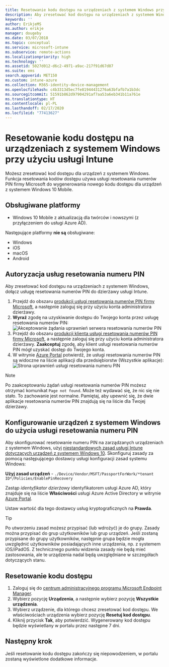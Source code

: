 ```yaml
---
title: Resetowanie kodu dostępu na urządzeniach z systemem Windows przy użyciu usługi Microsoft Intune — Azure | Microsoft Docs
description: Aby zresetować kod dostępu na urządzeniach z systemem Windows, zainstaluj usługę resetowania numerów PIN firmy Microsoft oraz klienta usługi resetowania numerów PIN firmy Microsoft, utwórz zasady urządzeń przy użyciu identyfikatora usługi Azure Active Directory, a następnie zresetuj kod dostępu w witrynie Azure Portal przy użyciu usługi Microsoft Intune.
keywords: ''
author: ErikjeMS
ms.author: erikje
manager: dougeby
ms.date: 03/07/2018
ms.topic: conceptual
ms.service: microsoft-intune
ms.subservice: remote-actions
ms.localizationpriority: high
ms.technology: ''
ms.assetid: 5027d012-d6c2-4971-a9ac-217f91d67d87
ms.suite: ems
search.appverid: MET150
ms.custom: intune-azure
ms.collection: M365-identity-device-management
ms.openlocfilehash: c4b3313d5ec7fe81944431276a63bfafb7a1b3dc
ms.sourcegitcommit: 51591b862d97904291af7aa53a6eb341b11a761e
ms.translationtype: HT
ms.contentlocale: pl-PL
ms.lasthandoff: 02/17/2020
ms.locfileid: "77413627"
---
```

# <a name="reset-the-passcode-on-windows-devices-using-intune"></a>Resetowanie kodu dostępu na urządzeniach z systemem Windows przy użyciu usługi Intune

Możesz zresetować kod dostępu dla urządzeń z systemem Windows. Funkcja resetowania kodów dostępu używa usługi resetowania numerów PIN firmy Microsoft do wygenerowania nowego kodu dostępu dla urządzeń z systemem Windows 10 Mobile. 

## <a name="supported-platforms"></a>Obsługiwane platformy

- Windows 10 Mobile z aktualizacją dla twórców i nowszymi (z przyłączeniem do usługi Azure AD).

Następujące platformy **nie są** obsługiwane:
- Windows
- iOS
- macOS
- Android

## <a name="authorize-the-pin-reset-services"></a>Autoryzacja usług resetowania numeru PIN

Aby zresetować kod dostępu na urządzeniach z systemem Windows, dołącz usługę resetowania numerów PIN do dzierżawy usługi Intune.

1. Przejdź do obszaru [produkcji usługi resetowania numerów PIN firmy Microsoft](https://login.windows.net/common/oauth2/authorize?response_type=code&client_id=b8456c59-1230-44c7-a4a2-99b085333e84&resource=https%3A%2F%2Fgraph.windows.net&redirect_uri=https%3A%2F%2Fcred.microsoft.com&state=e9191523-6c2f-4f1d-a4f9-c36f26f89df0&prompt=admin_consent), a następnie zaloguj się przy użyciu konta administratora dzierżawy.
2. **Wyraź** zgodę na uzyskiwanie dostępu do Twojego konta przez usługę resetowania numerów PIN: ![Akceptowanie żądania uprawnień serwera resetowania numerów PIN](./media/device-windows-pin-reset/pin-reset-service-home-screen.png)
3. Przejdź do obszaru [produkcji klienta usługi resetowania numerów PIN firmy Microsoft](https://login.windows.net/common/oauth2/authorize?response_type=code&client_id=9115dd05-fad5-4f9c-acc7-305d08b1b04e&resource=https%3A%2F%2Fcred.microsoft.com%2F&redirect_uri=ms-appx-web%3A%2F%2FMicrosoft.AAD.BrokerPlugin%2F9115dd05-fad5-4f9c-acc7-305d08b1b04e&state=6765f8c5-f4a7-4029-b667-46a6776ad611&prompt=admin_consent), a następnie zaloguj się przy użyciu konta administratora dzierżawy. **Zaakceptuj** zgodę, aby klient usługi resetowania numerów PIN mógł uzyskać dostęp do Twojego konta.
4. W witrynie [Azure Portal](https://portal.azure.com) potwierdź, że usługi resetowania numerów PIN są widoczne na liście aplikacji dla przedsiębiorstw (Wszystkie aplikacje): ![Strona uprawnień usługi resetowania numeru PIN](./media/device-windows-pin-reset/pin-reset-service-application.png)

> [!NOTE]
> Po zaakceptowaniu żądań usługi resetowania numerów PIN możesz otrzymać komunikat `Page not found`. Może też wydawać się, że nic się nie stało. To zachowanie jest normalne. Pamiętaj, aby upewnić się, że dwie aplikacje resetowania numerów PIN znajdują się na liście dla Twojej dzierżawy.

## <a name="configure-windows-devices-to-use-pin-reset"></a>Konfigurowanie urządzeń z systemem Windows do użycia usługi resetowania numeru PIN

Aby skonfigurować resetowanie numeru PIN na zarządzanych urządzeniach z systemem Windows, użyj [niestandardowych zasad usługi Intune dotyczących urządzeń z systemem Windows 10](../configuration/custom-settings-windows-10.md). Skonfiguruj zasady za pomocą następującego dostawcy usługi konfiguracji zasad systemu Windows:

**Użyj zasad urządzeń** - `./Device/Vendor/MSFT/PassportForWork/*tenant ID*/Policies/EnablePinRecovery`

Zastąp *identyfikator dzierżawy* identyfikatorem usługi Azure AD, który znajduje się na liście **Właściwości** usługi Azure Active Directory w witrynie [Azure Portal](https://portal.azure.com).

Ustaw wartość dla tego dostawcy usług kryptograficznych na **Prawda**.

> [!TIP]
> Po utworzeniu zasad możesz przypisać (lub wdrożyć) je do grupy. Zasady można przypisać do grup użytkowników lub grup urządzeń. Jeśli zostaną przypisane do grupy użytkowników, następnie grupa będzie mogła uwzględnić użytkowników posiadających inne urządzenia, np. z systemem iOS/iPadOS. Z technicznego punktu widzenia zasady nie będą mieć zastosowania, ale te urządzenia nadal będą uwzględniane w szczegółach dotyczących stanu.

## <a name="reset-the-passcode"></a>Resetowanie kodu dostępu

1. Zaloguj się do [centrum administracyjnego programu Microsoft Endpoint Manager](https://go.microsoft.com/fwlink/?linkid=2109431). 
2. Wybierz pozycję **Urządzenia**, a następnie wybierz pozycję **Wszystkie urządzenia**.
3. Wybierz urządzenie, dla którego chcesz zresetować kod dostępu. We właściwościach urządzenia wybierz pozycję **Resetuj kod dostępu**.
4. Kliknij przycisk **Tak**, aby potwierdzić. Wygenerowany kod dostępu będzie wyświetlany w portalu przez następne 7 dni.

## <a name="next-step"></a>Następny krok

Jeśli resetowanie kodu dostępu zakończy się niepowodzeniem, w portalu zostaną wyświetlone dodatkowe informacje.
